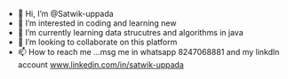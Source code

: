 - 👋 Hi, I’m @Satwik-uppada
- 👀 I’m interested in coding and learning new
- 🌱 I’m currently learning data strucutres and algorithms in java 
- 💞️ I’m looking to collaborate on this platform 
- 📫 How to reach me ...msg me in whatsapp 8247068881 and my linkdln account www.linkedin.com/in/satwik-uppada

<!---
Satwik-uppada782/Satwik-uppada782 is a ✨ special ✨ repository because its `README.md` (this file) appears on your GitHub profile.
You can click the Preview link to take a look at your changes.
--->
